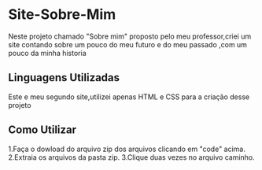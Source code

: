 # Site-Sobre-Mim
Neste projeto chamado "Sobre mim" proposto pelo meu professor,criei um site contando sobre um pouco do meu futuro e do meu passado ,com um pouco da minha historia

## Linguagens Utilizadas
Este e meu segundo site,utilizei apenas HTML e CSS para a criação desse projeto

## Como Utilizar
1.Faça o dowload do arquivo zip dos arquivos clicando em "code" acima.
2.Extraia os arquivos da pasta zip.
3.Clique duas vezes no arquivo caminho.
